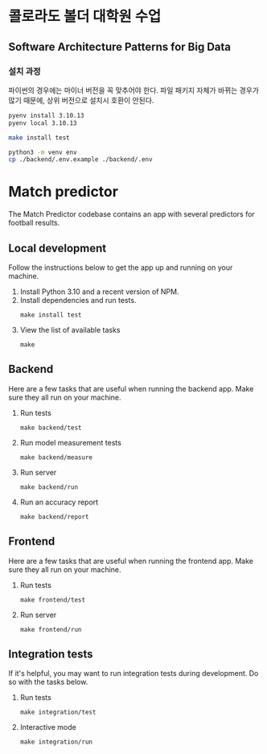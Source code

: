 # 콜로라도 볼더 대학원 수업
## Software Architecture Patterns for Big Data
### 설치 과정
파이썬의 경우에는 마이너 버전을 꼭 맞추어야 한다. 파일 패키지 자체가 바뀌는 경우가 많기 때문에, 
상위 버전으로 설치시 호환이 안된다.


```bash
pyenv install 3.10.13
pyenv local 3.10.13

make install test

python3 -m venv env
cp ./backend/.env.example ./backend/.env
```


# Match predictor

The Match Predictor codebase contains an app with several predictors for football results.

## Local development

Follow the instructions below to get the app up and running on your machine.

1.  Install Python 3.10 and a recent version of NPM.
1.  Install dependencies and run tests.
    ```shell
    make install test
    ```
1.  View the list of available tasks
    ```shell
    make
    ```

## Backend

Here are a few tasks that are useful when running the backend app.
Make sure they all run on your machine.

1.  Run tests
    ```shell
    make backend/test

1.  Run model measurement tests
    ```shell
    make backend/measure
    ```

1.  Run server
    ```shell
    make backend/run
    ```

1.  Run an accuracy report
    ```shell
    make backend/report
    ```

## Frontend

Here are a few tasks that are useful when running the frontend app.
Make sure they all run on your machine.

1.  Run tests
    ```shell
    make frontend/test
    ```

1.  Run server
    ```shell
    make frontend/run
    ```

## Integration tests

If it's helpful, you may want to run integration tests during development.
Do so with the tasks below.

1.  Run tests
    ```shell
    make integration/test
    ```

1.  Interactive mode
    ```shell
    make integration/run
    ```
